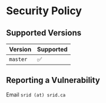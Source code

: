 # Security Policy

## Supported Versions

| Version | Supported          |
| ------- | ------------------ |
| `master`   | :white_check_mark: |

## Reporting a Vulnerability

Email `srid (at) srid.ca`
